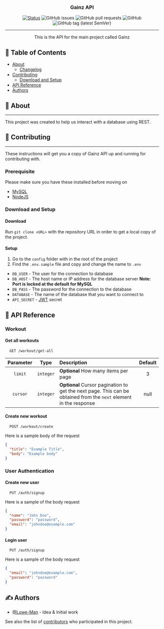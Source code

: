 <h3 align="center">Gainz API</h3>

<div align="center">

[![Status](https://img.shields.io/badge/status-active-success.svg?style=flat-square)]()
![GitHub issues](https://img.shields.io/github/issues/Lowe-Man/gainz-api?style=flat-square)
![GitHub pull requests](https://img.shields.io/github/issues-pr/Lowe-Man/gainz-api?style=flat-square)
![GitHub](https://img.shields.io/github/license/Lowe-Man/gainz-api?color=blue&style=flat-square)
![GitHub tag (latest SemVer)](https://img.shields.io/github/v/tag/Lowe-Man/gainz-api?label=release&style=flat-square)

</div>

---

<p align="center"> This is the API for the main project called Gainz
    <br> 
</p>

## 📝 Table of Contents

- [About](#about)
  - [Changelog](CHANGELOG.md)
- [Contributing](#contributing)
  - [Download and Setup](#download-and-setup)
- [API Reference](#api_ref)
- [Authors](#authors)

## 🧐 About <a name="about"></a>

---
This project was created to help us interact with a database using REST.

## 🏁 Contributing <a name="contributing"></a>

---
These instructions will get you a copy of Gainz API up and running for contributing with.

### Prerequisite

Please make sure you have these installed before moving on

- [MySQL](https://dev.mysql.com/downloads/mysql/)
- [NodeJS](https://nodejs.org/)

### Download and Setup <a name="download-and-setup"></a>

#### Download

Run `git clone <URL>` with the repository URL in order to get a local copy of the project.

#### Setup

1. Go to the `config` folder with in the root of the project
2. Find the `.env.sample` file and copy and change the name to `.env`
  - `DB_USER` - The user for the connection to database
  - `DB_HOST` - The host name or IP address for the database server **Note: Port is locked at the default for MySQL**
  - `DB_PASS` - The password for the connection to the database
  - `DATABASE` - The name of the database that you want to connect to
  - `API_SECRET` - [JWT](https://jwt.io/) secret

## 🔮 API Reference <a name="api_ref"></a>

### Workout

#### Get all workouts

```
  GET /workout/get-all
```

| Parameter | Type     | Description                | Default |
| :--------: | :-------: | :------------------------- | :------: |
| `limit` | `integer` | **Optional** How many items per page | 3
| `cursor` | `integer` | **Optional** Cursor pagination to get the next page. This can be obtained from the `next` element in the response| null

#### Create new workout

```
  POST /workout/create
```

Here is a sample body of the request

```json
{
  "title": "Example Title",
  "body": "Example body"
}
```

### User Authentication

#### Create new user

```
  PUT /auth/signup
```

Here is a sample of the body request

```json
{
  "name": "John Doe",
  "password": "password",
  "email": "johndoe@example.com"
}
```

#### Login user

```
  PUT /auth/signup
```

Here is a sample of the body request

```json
{
  "email": "johndoe@example.com",
  "password": "password"
}
```

## ✍️ Authors <a name="authors"></a>

- [@Lowe-Man](https://github.com/Lowe-Man) - Idea & Initial work

See also the list of [contributors](https://github.com/Lowe-Man/geoserver-php/contributors) who participated in this
project.